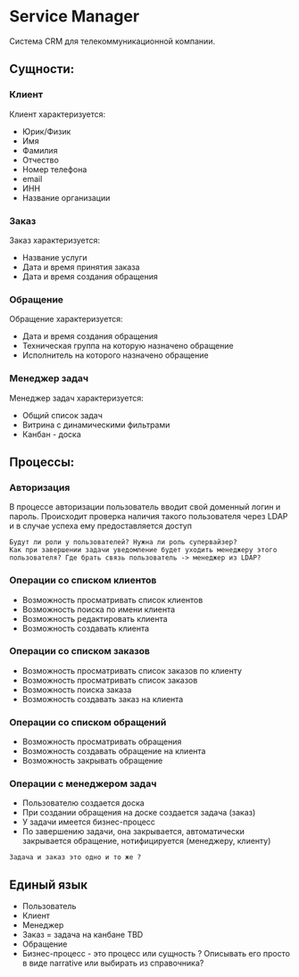 # Service Manager

Cистема CRM для телекоммуникационной компании.

## Сущности:

### Клиент
Клиент характеризуется:
- Юрик/Физик
- Имя
- Фамилия
- Отчество
- Номер телефона
- email
- ИНН
- Название организации

### Заказ
Заказ характеризуется:
- Название услуги
- Дата и время принятия заказа
- Дата и время создания обращения

### Обращение
Обращение характеризуется:
- Дата и время создания обращения
- Техническая группа на которую назначено обращение
- Исполнитель на которого назначено обращение

### Менеджер задач
Менеджер задач характеризуется:
- Общий список задач
- Витрина с динамическими фильтрами
- Канбан - доска


## Процессы:

### Авторизация
В процессе авторизации пользователь вводит свой доменный логин и пароль. Происходит проверка наличия такого пользователя через LDAP и в случае успеха ему предоставляется доступ
```
Будут ли роли у пользователей? Нужна ли роль супервайзер?
Как при завершении задачи уведомление будет уходить менеджеру этого пользователя? Где брать связь пользователь -> менеджер из LDAP?
```

### Операции со списком клиентов
- Возможность просматривать список клиентов
- Возможность поиска по имени клиента
- Возможность редактировать клиента
- Возможность создавать клиента

### Операции со списком заказов
- Возможность просматривать список заказов по клиенту
- Возможность просматривать список заказов
- Возможность поиска заказа
- Возможность создавать заказ на клиента

### Операции со списком обращений
- Возможность просматривать обращения
- Возможность создавать обращение на клиента
- Возможность закрывать обращение

### Операции с менеджером задач
- Пользователю создается доска
- При создании обращения на доске создается задача (заказ)
- У задачи имеется бизнес-процесс
- По завершению задачи, она закрывается, автоматически закрывается обращение, нотифицируется (менеджеру, клиенту)
```
Задача и заказ это одно и то же ?
```


## Единый язык
- Пользователь
- Клиент
- Менеджер
- Заказ = задача на канбане TBD
- Обращение
- Бизнес-процесс - это процесс или сущность ? Описывать его просто в виде narrative или выбирать из справочника?